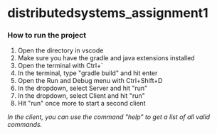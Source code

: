 # distributedsystems_assignment1

### How to run the project
1. Open the directory in vscode
2. Make sure you have the gradle and java extensions installed
3. Open the terminal with Ctrl+`
4. In the terminal, type "gradle build" and hit enter
5. Open the Run and Debug menu with Ctrl+Shift+D
6. In the dropdown, select Server and hit "run"
7. In the dropdown, select Client and hit "run"
8. Hit "run" once more to start a second client

*In the client, you can use the command "help" to get a list of all valid commands.*
